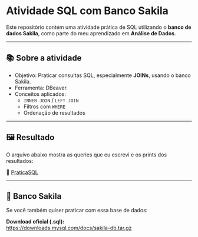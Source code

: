 # Atividade SQL com Banco Sakila

Este repositório contém uma atividade prática de SQL utilizando o **banco de dados Sakila**, como parte do meu aprendizado em **Análise de Dados**.

---

## 📚 Sobre a atividade
- Objetivo: Praticar consultas SQL, especialmente **JOINs**, usando o banco Sakila.
- Ferramenta: DBeaver.
- Conceitos aplicados:
  - `INNER JOIN` / `LEFT JOIN`
  - Filtros com `WHERE`
  - Ordenação de resultados

---

## 🖼️ Resultado
O arquivo abaixo mostra as queries que eu escrevi e os prints dos resultados:

📄 [PraticaSQL](querieseimagensSQLpratica.pdf)

---

## 🔗 Banco Sakila
Se você também quiser praticar com essa base de dados:

**Download oficial (.sql):**  
https://downloads.mysql.com/docs/sakila-db.tar.gz
